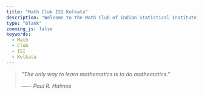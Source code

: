 ```yaml
---
title: "Math Club ISI Kolkata"
description: "Welcome to the Math Club of Indian Statistical Institute, Kolkata. We are a group of students who are passionate about mathematics. We organize various talks, courses, lecture series, and special lectures to promote mathematical culture among students."
type: "blank"
zooming_js: false
keywords:
  - Math
  - Club
  - ISI
  - Kolkata
---
```


> _"The only way to learn mathematics is to do mathematics."_
>
> _—-- Paul R. Halmos_
